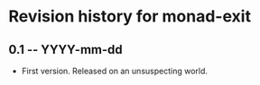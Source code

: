 # Revision history for monad-exit

## 0.1 -- YYYY-mm-dd

* First version. Released on an unsuspecting world.
